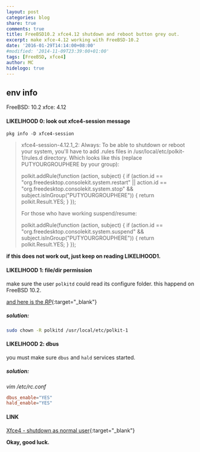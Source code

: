 ```yaml
---
layout: post
categories: blog
share: true
comments: true
title: FreeBSD10.2 xfce4.12 shutdown and reboot button grey out.
excerpt: make xfce-4.12 working with FreeBSD-10.2
date: '2016-01-29T14:14:00+08:00'
#modified: '2014-11-09T23:39:00+01:00'
tags: [FreeBSD, xfce4]
author: MC
hidelogo: true
---
```


## env info

FreeBSD: 10.2
xfce: 4.12

#### LIKELIHOOD 0: look out xfce4-session message

```
pkg info -D xfce4-session
```

>xfce4-session-4.12.1_2:
>Always:
>To be able to shutdown or reboot your system, you'll have to add .rules
>files in /usr/local/etc/polkit-1/rules.d directory. Which looks
>like this (replace PUTYOURGROUPHERE by your group):
>
>polkit.addRule(function (action, subject) {
>  if (action.id == "org.freedesktop.consolekit.system.restart" ||
>      action.id == "org.freedesktop.consolekit.system.stop"
>      && subject.isInGroup("PUTYOURGROUPHERE")) {
>    return polkit.Result.YES;
>  }
>});
>
>For those who have working suspend/resume:
>
>polkit.addRule(function (action, subject) {
>  if (action.id == "org.freedesktop.consolekit.system.suspend"
>      && subject.isInGroup("PUTYOURGROUPHERE")) {
>    return polkit.Result.YES;
>  }
>});

**if this does not work out, just keep on reading LIKELIHOOD1.**

#### LIKELIHOOD 1: file/dir permission

make sure the user `polkitd` could read its configure folder. this happend on FreeBSD 10.2.

[and here is the *RP*](https://bugs.freebsd.org/bugzilla/show_bug.cgi?id=202615){:target="_blank"}

##### solution:

```bash
sudo chown -R polkitd /usr/local/etc/polkit-1
```

#### LIKELIHOOD 2: dbus

you must make sure `dbus` and `hald` services started.

##### solution:

*vim /etc/rc.conf*

```conf
dbus_enable="YES"
hald_enable="YES"
```

#### LINK

[Xfce4 - shutdown as normal user](https://forums.freebsd.org/threads/xfce4-shutdown-as-normal-user.53490/){:target="_blank"}

**Okay, good luck.**

